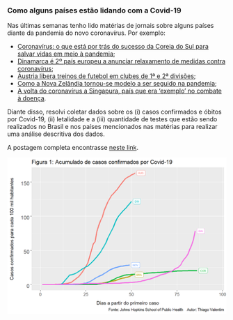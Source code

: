 ### Como alguns países estão lidando com a Covid-19

Nas últimas semanas tenho lido matérias de jornais sobre alguns países diante da pandemia do novo coronavírus. Por exemplo:

* [Coronavírus: o que está por trás do sucesso da Coreia do Sul para salvar vidas em meio à pandemia](https://g1.globo.com/bemestar/coronavirus/noticia/2020/03/16/coronavirus-o-que-esta-por-tras-do-sucesso-da-coreia-do-sul-para-salvar-vidas-em-meio-a-pandemia.ghtml);
* [Dinamarca é 2º país europeu a anunciar relaxamento de medidas contra coronavírus](https://www.otempo.com.br/coronavirus/dinamarca-e-2-pais-europeu-a-anunciar-relaxamento-de-medidas-contra-coronavirus-1.2318578);
* [Áustria libera treinos de futebol em clubes de 1ª e 2ª divisões](https://agenciabrasil.ebc.com.br/esportes/noticia/2020-04/austria-libera-treinos-de-futebol-em-clubes-de-1a-e-2a-divisoes);
* [Como a Nova Zelândia tornou-se modelo a ser seguido na pandemia](https://veja.abril.com.br/ciencia/como-a-nova-zelandia-tornou-se-modelo-a-ser-seguido-na-pandemia/);
* [A volta do coronavírus a Singapura, país que era ‘exemplo’ no combate à doença](https://noticias.uol.com.br/ultimas-noticias/bbc/2020/04/12/a-volta-do-coronavirus-a-cingapura-pais-que-era-exemplo-no-combate-a-doenca.htm).

Diante disso, resolvi coletar dados sobre os (i) casos confirmados e óbitos por Covid-19, (ii) letalidade e a (iii) quantidade de testes que estão sendo realizados no Brasil e nos países mencionados nas matérias para realizar uma análise descritiva dos dados.

A postagem completa encontrasse [neste link](https://thiagovalentim.netlify.app/post/como-alguns-paises-estao-lidando-com-a-covid-19/).

![](https://github.com/ThiagoValentimMarques/Covid1704/blob/master/image.png?raw=true)


